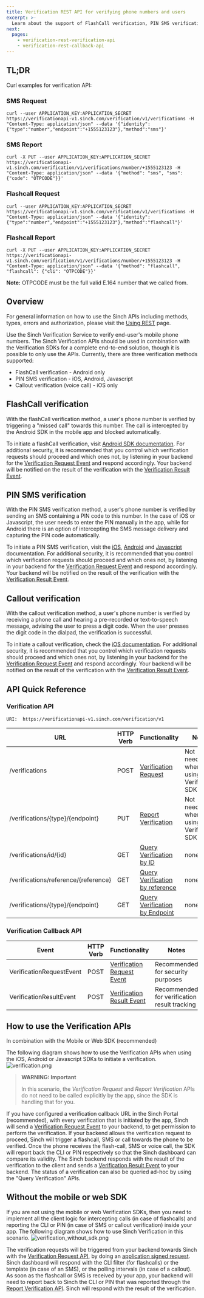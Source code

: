 ```yaml
---
title: Verification REST API for verifying phone numbers and users
excerpt: >-
  Learn about the support of FlashCall verification, PIN SMS verification and Callout verification.
next:
  pages:
    - verification-rest-verification-api
    - verification-rest-callback-api
---
```


## TL;DR

Curl examples for verification API:

### SMS Request

```
curl --user APPLICATION_KEY:APPLICATION_SECRET https://verificationapi-v1.sinch.com/verification/v1/verifications -H "Content-Type: application/json" --data '{"identity":{"type":"number","endpoint":"+1555123123"},"method":"sms"}'
```

### SMS Report

```
curl -X PUT --user APPLICATION_KEY:APPLICATION_SECRET https://verificationapi-v1.sinch.com/verification/v1/verifications/number/+1555123123 -H "Content-Type: application/json" --data '{"method": "sms", "sms": {"code": "OTPCODE"}}'
```

### Flashcall Request

```
curl --user APPLICATION_KEY:APPLICATION_SECRET https://verificationapi-v1.sinch.com/verification/v1/verifications -H "Content-Type: application/json" --data '{"identity":{"type":"number","endpoint":"+1555123123"},"method":"flashcall"}'
```

### Flashcall Report

```
curl -X PUT --user APPLICATION_KEY:APPLICATION_SECRET https://verificationapi-v1.sinch.com/verification/v1/verifications/number/+1555123123 -H "Content-Type: application/json" --data '{"method": "flashcall", "flashcall": {"cli": "OTPCODE"}}'
```

**Note:** OTPCODE must be the full valid E.164 number that we called from.

## Overview

For general information on how to use the Sinch APIs including methods, types, errors and authorization, please visit the [Using REST](doc:using-rest) page.

Use the Sinch Verification Service to verify end-user's mobile phone numbers. The Sinch Verification APIs should be used in combination with the Verification SDKs for a complete end-to-end solution, though it is possible to only use the APIs. Currently, there are three verification methods supported:

- FlashCall verification - Android only
- PIN SMS verification - iOS, Android, Javascript
- Callout verification (voice call) - iOS only

## FlashCall verification

With the flashCall verification method, a user's phone number is verified by triggering a "missed call" towards this number. The call is intercepted by the Android SDK in the mobile app and blocked automatically.

To initiate a flashCall verification, visit [Android SDK documentation](doc:verification-android-the-verification-process). For additional security, it is recommended that you control which verification requests should proceed and which ones not, by listening in your backend for the [Verification Request Event](doc:verification-rest-verification-api#verification-request) and respond accordingly. Your backend will be notified on the result of the verification with the [Verification Result Event](doc:verification-rest-callback-api#verification-result-event).

## PIN SMS verification

With the PIN SMS verification method, a user's phone number is verified by sending an SMS containing a PIN code to this number. In the case of iOS or Javascript, the user needs to enter the PIN manually in the app, while for Android there is an option of intercepting the SMS message delivery and capturing the PIN code automatically.

To initiate a PIN SMS verification, visit the [iOS](doc:verification-for-ios.md), [Android](doc:verification-for-android) and [Javascript](doc:verification-for-javascript) documentation. For additional security, it is recommended that you control which verification requests should proceed and which ones not, by listening in your backend for the [Verification Request Event](doc:verification-rest-verification-api#verification-request) and respond accordingly. Your backend will be notified on the result of the verification with the [Verification Result Event](doc:verification-rest-callback-api#verification-result-event).

## Callout verification

With the callout verification method, a user's phone number is verified by receiving a phone call and hearing a pre-recorded or text-to-speech message, advising the user to press a digit code. When the user presses the digit code in the dialpad, the verification is successful.

To initiate a callout verification, check the [iOS documentation](doc:verification-for-ios.md). For additional security, it is recommended that you control which verification requests should proceed and which ones not, by listening in your backend for the [Verification Request Event](doc:verification-rest-verification-api#verification-request) and respond accordingly. Your backend will be notified on the result of the verification with the [Verification Result Event](doc:verification-rest-callback-api#verification-result-event).

## API Quick Reference

### Verification API

```text
URI:  https://verificationapi-v1.sinch.com/verification/v1
```

| URL                                  | HTTP Verb | Functionality                                                                                             | Notes                                      |
| ------------------------------------ | --------- | --------------------------------------------------------------------------------------------------------- | ------------------------------------------ |
| /verifications                       | POST      | [Verification Request](doc:verification-rest-verification-api#verification-request)                       | Not needed when using the Verification SDK |
| /verifications/{type}/{endpoint}     | PUT       | [Report Verification](doc:verification-rest-verification-api#report-verification)                         | Not needed when using the Verification SDK |
| /verifications/id/{id}               | GET       | [Query Verification by ID](doc:verification-rest-verification-api#query-by-id)                            | none                                       |
| /verifications/reference/{reference} | GET       | [Query Verification by reference](doc:verification-rest-verification-api#query-verification-by-reference) | none                                       |
| /verifications/{type}/{endpoint}     | GET       | [Query Verification by Endpoint](doc:verification-rest-verification-api#query-by-endpoint)                | none                                       |

### Verification Callback API

| Event                    | HTTP Verb | Functionality                                                                             | Notes                                        |
| ------------------------ | --------- | ----------------------------------------------------------------------------------------- | -------------------------------------------- |
| VerificationRequestEvent | POST      | [Verification Request Event](doc:verification-rest-verification-api#verification-request) | Recommended for security purposes            |
| VerificationResultEvent  | POST      | [Verification Result Event](doc:verification-rest-callback-api#verification-result-event) | Recommended for verification result tracking |

## How to use the Verification APIs

In combination with the Mobile or Web SDK (recommended)

The following diagram shows how to use the Verification APIs when using the iOS, Android or Javascript SDKs to initiate a verification.
![verification.png](images\1ad7295-verification.png)

> **WARNING: Important**
>
> In this scenario, the _Verification Request_ and _Report Verification_ APIs do not need to be called explicitly by the app, since the SDK is handling that for you.

If you have configured a verification callback URL in the Sinch Portal (recommended), with every verification that is initiated by the app, Sinch will send a [Verification Request Event](doc:verification-rest-verification-api#verification-request) to your backend, to get permission to perform the verification. If your backend allows the verification request to proceed, Sinch will trigger a flashcall, SMS or call towards the phone to be verified. Once the phone receives the flash-call, SMS or voice call, the SDK will report back the CLI or PIN respectively so that the Sinch dashboard can compare its validity. The Sinch backend responds with the result of the verification to the client and sends a [Verification Result Event](doc:verification-rest-callback-api#verification-result-event) to your backend. The status of a verification can also be queried ad-hoc by using the "Query Verification" APIs.

## Without the mobile or web SDK

If you are not using the mobile or web Verification SDKs, then you need to implement all the client logic for intercepting calls (in case of flashcalls) and reporting the CLI or PIN (in case of SMS or callout verification) inside your app. The following diagram shows how to use Sinch Verification in this scenario.
![verification_without_sdk.png](images\82d9a08-verification_without_sdk.png)

The verification requests will be triggered from your backend towards Sinch with the [Verification Request API](doc:verification-rest-verification-api#verification-request), by doing an [application signed request](doc:using-rest#application-signed-request). Sinch dashboard will respond with the CLI filter (for flashcalls) or the template (in case of an SMS), or the polling intervals (in case of a callout). As soon as the flashcall or SMS is received by your app, your backend will need to report back to Sinch the CLI or PIN that was reported through the [Report Verification API](doc:verification-rest-verification-api#report-verification). Sinch will respond with the result of the verification.

